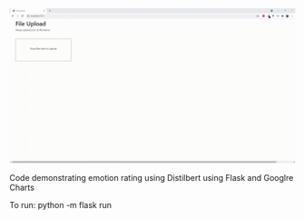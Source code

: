 ![demo](screen-capture.gif)

Code demonstrating emotion rating using Distilbert using Flask and Googlre Charts

To run: 
python -m flask run